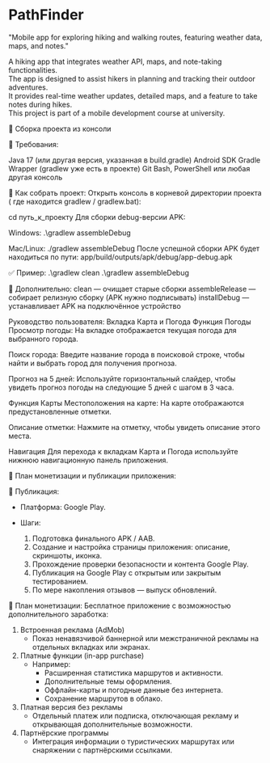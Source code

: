 # PathFinder

"Mobile app for exploring hiking and walking routes, featuring weather data, maps, and notes."

A hiking app that integrates weather API, maps, and note-taking functionalities.  
The app is designed to assist hikers in planning and tracking their outdoor adventures.  
It provides real-time weather updates, detailed maps, and a feature to take notes during hikes.  
This project is part of a mobile development course at university.

🔧 Сборка проекта из консоли

📌 Требования:

Java 17 (или другая версия, указанная в build.gradle)
Android SDK
Gradle Wrapper (gradlew уже есть в проекте)
Git Bash, PowerShell или любая другая консоль

🚀 Как собрать проект:
Открыть консоль в корневой директории проекта ( где находится gradlew / gradlew.bat):

cd путь_к_проекту
Для сборки debug-версии APK:

Windows:
.\gradlew assembleDebug

Mac/Linux:
./gradlew assembleDebug
После успешной сборки APK будет находиться по пути:
app/build/outputs/apk/debug/app-debug.apk

✅ Пример:
.\gradlew clean
.\gradlew assembleDebug

🧹 Дополнительно:
clean — очищает старые сборки
assembleRelease — собирает релизную сборку (APK нужно подписывать)
installDebug — устанавливает APK на подключённое устройство


Руководство пользователя: Вкладка Карта и Погода
Функция Погоды
Просмотр погоды: На вкладке отображается текущая погода для выбранного города.

Поиск города: Введите название города в поисковой строке, чтобы найти и выбрать город для получения прогноза.

Прогноз на 5 дней: Используйте горизонтальный слайдер, чтобы увидеть прогноз погоды на следующие 5 дней с шагом в 3 часа.

Функция Карты
Местоположения на карте: На карте отображаются предустановленные отметки.

Описание отметки: Нажмите на отметку, чтобы увидеть описание этого места.

Навигация
Для перехода к вкладкам Карта и Погода используйте нижнюю навигационную панель приложения.


📌 План монетизации и публикации приложения:

📱 Публикация:
- Платформа: Google Play.

- Шаги:
    1. Подготовка финального APK / AAB.
    2. Создание и настройка страницы приложения: описание, скриншоты, иконка.
    3. Прохождение проверки безопасности и контента Google Play.
    4. Публикация на Google Play с открытым или закрытым тестированием.
    5. По мере накопления отзывов — выпуск обновлений.

💸 План монетизации:
Бесплатное приложение с возможностью дополнительного заработка:

1. Встроенная реклама (AdMob)
    - Показ ненавязчивой баннерной или межстраничной рекламы на отдельных вкладках или экранах.
2. Платные функции (in-app purchase)
    - Например:
        - Расширенная статистика маршрутов и активности.
        - Дополнительные темы оформления.
        - Оффлайн-карты и погодные данные без интернета.
        - Сохранение маршрутов в облако.
3. Платная версия без рекламы
    - Отдельный платеж или подписка, отключающая рекламу и открывающая дополнительные возможности.
4. Партнёрские программы
    - Интеграция информации о туристических маршрутах или снаряжении с партнёрскими ссылками.
